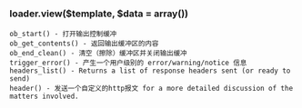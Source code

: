 ### loader.view($template, $data = array())

    ob_start() - 打开输出控制缓冲
    ob_get_contents() - 返回输出缓冲区的内容
    ob_end_clean() - 清空（擦除）缓冲区并关闭输出缓冲
    trigger_error() - 产生一个用户级别的 error/warning/notice 信息
    headers_list() - Returns a list of response headers sent (or ready to send)
    header() - 发送一个自定义的http报文 for a more detailed discussion of the matters involved.


